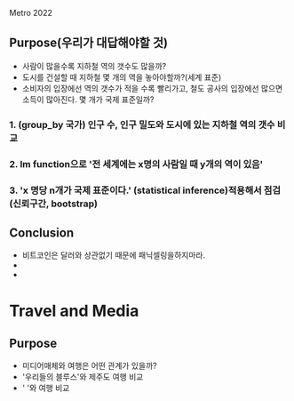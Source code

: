 Metro 2022
## Purpose(우리가 대답해야할 것)
- 사람이 많을수록 지하철 역의 갯수도 많을까?
- 도시를 건설할 때 지하철 몇 개의 역을 놓아야할까?(세계 표준)
- 소비자의 입장에선 역의 갯수가 적을 수록 빨리가고, 철도 공사의 입장에선 많으면 소득이 많아진다. 몇 개가 국제 표준일까?

### 1. (group_by 국가) 인구 수, 인구 밀도와 도시에 있는 지하철 역의 갯수 비교

### 2. lm function으로 '전 세계에는 x명의 사람일 때 y개의 역이 있음'

### 3. 'x 명당 n개가 국제 표준이다.' (statistical inference)적용해서 점검 (신뢰구간, bootstrap)

## Conclusion
- 비트코인은 달러와 상관없기 때문에 패닉셀링을하지마라.
-
-

# Travel and Media

## Purpose
- 미디어매체와 여행은 어떤 관계가 있을까?
- '우리들의 블루스'와 제주도 여행 비교
- ' '와 여행 비교
